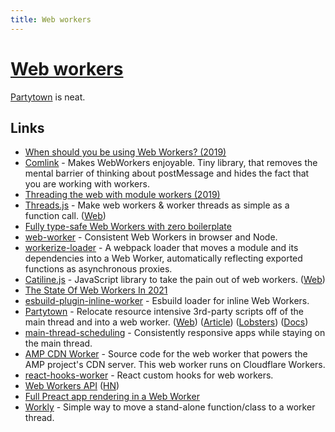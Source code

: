 ```yaml
---
title: Web workers
---
```


# [Web workers](https://developer.mozilla.org/en-US/docs/Web/API/Web_Workers_API/Using_web_workers)

[Partytown](https://github.com/BuilderIO/partytown) is neat.

## Links

- [When should you be using Web Workers? (2019)](https://surma.dev/things/when-workers/)
- [Comlink](https://github.com/GoogleChromeLabs/comlink) - Makes WebWorkers enjoyable. Tiny library, that removes the mental barrier of thinking about postMessage and hides the fact that you are working with workers.
- [Threading the web with module workers (2019)](https://web.dev/module-workers/)
- [Threads.js](https://github.com/andywer/threads.js) - Make web workers & worker threads as simple as a function call. ([Web](https://threads.js.org/))
- [Fully type-safe Web Workers with zero boilerplate](https://about.sourcegraph.com/blog/felix-becker-fully-type-safe-web-workers-with-zero-boilerplate)
- [web-worker](https://github.com/developit/web-worker) - Consistent Web Workers in browser and Node.
- [workerize-loader](https://github.com/developit/workerize-loader) - A webpack loader that moves a module and its dependencies into a Web Worker, automatically reflecting exported functions as asynchronous proxies.
- [Catiline.js](https://github.com/calvinmetcalf/catiline) - JavaScript library to take the pain out of web workers. ([Web](http://catilinejs.com/))
- [The State Of Web Workers In 2021](https://www.smashingmagazine.com/2021/06/web-workers-2021/)
- [esbuild-plugin-inline-worker](https://github.com/mitschabaude/esbuild-plugin-inline-worker) - Esbuild loader for inline Web Workers.
- [Partytown](https://github.com/BuilderIO/partytown) - Relocate resource intensive 3rd-party scripts off of the main thread and into a web worker. ([Web](https://partytown.vercel.app/)) ([Article](https://dev.to/adamdbradley/introducing-partytown-run-third-party-scripts-from-a-web-worker-2cnp)) ([Lobsters](https://lobste.rs/s/4q31mo/partytown_run_third_party_scripts_from)) ([Docs](https://partytown.builder.io/))
- [main-thread-scheduling](https://github.com/astoilkov/main-thread-scheduling) - Consistently responsive apps while staying on the main thread.
- [AMP CDN Worker](https://github.com/ampproject/cdn-worker) - Source code for the web worker that powers the AMP project's CDN server. This web worker runs on Cloudflare Workers.
- [react-hooks-worker](https://github.com/dai-shi/react-hooks-worker) - React custom hooks for web workers.
- [Web Workers API](https://developer.mozilla.org/en-US/docs/Web/API/Web_Workers_API) ([HN](https://news.ycombinator.com/item?id=29427959))
- [Full Preact app rendering in a Web Worker](https://github.com/developit/preact-worker-demo)
- [Workly](https://github.com/pshihn/workly) - Simple way to move a stand-alone function/class to a worker thread.
